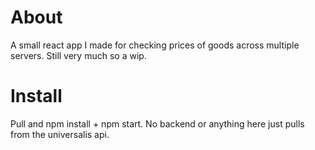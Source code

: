 # About

A small react app I made for checking prices of goods across multiple servers. Still very much so a wip.

# Install
Pull and npm install + npm start. No backend or anything here just pulls from the universalis api.
